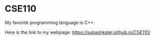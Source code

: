 # CSE110
My favorite programming language is C++.

Here is the link to my webpage:
https://subashkatel.github.io/CSE110/
